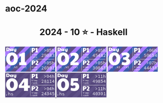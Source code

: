 # aoc-2024
<!-- AOC TILES BEGIN -->
<h1 align="center">
  2024 - 10 ⭐ - Haskell
</h1>
<a href="day1/day1.hs">
  <img src=".aoc_tiles/tiles/2024/01.png" width="161px">
</a>
<a href="day2/day2.hs">
  <img src=".aoc_tiles/tiles/2024/02.png" width="161px">
</a>
<a href="day3/day3.hs">
  <img src=".aoc_tiles/tiles/2024/03.png" width="161px">
</a>
<a href="day4/day4.hs">
  <img src=".aoc_tiles/tiles/2024/04.png" width="161px">
</a>
<a href="day5/day5.hs">
  <img src=".aoc_tiles/tiles/2024/05.png" width="161px">
</a>
<!-- AOC TILES END -->
